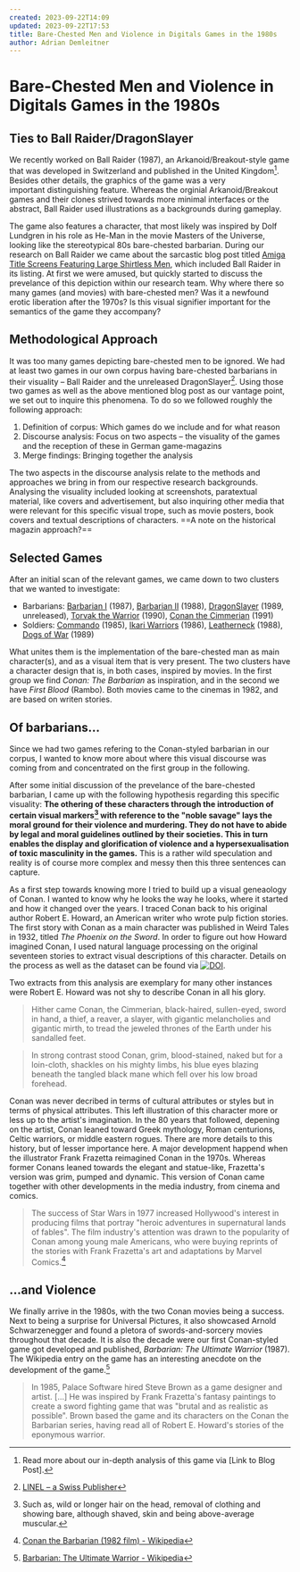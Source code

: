 ```yaml
---
created: 2023-09-22T14:09
updated: 2023-09-22T17:53
title: Bare-Chested Men and Violence in Digitals Games in the 1980s
author: Adrian Demleitner
---
```

# Bare-Chested Men and Violence in Digitals Games in the 1980s

## Ties to Ball Raider/DragonSlayer
We recently worked on Ball Raider (1987), an Arkanoid/Breakout-style game that was developed in Switzerland and published in the United Kingdom[^1]. Besides other details, the graphics of the game was a very important distinguishing feature. Whereas the orginial Arkanoid/Breakout games and their clones strived towards more minimal interfaces or the abstract, Ball Raider used illustrations as a backgrounds during gameplay.

The game also features a character, that most likely was inspired by Dolf Lundgren in his role as He-Man in the movie Masters of the Universe, looking like the stereotypical 80s bare-chested barbarian. During our research on Ball Raider we came about the sarcastic blog post titled [Amiga Title Screens Featuring Large Shirtless Men](http://retrovania-vgjunk.blogspot.com/2015/09/amiga-title-screens-featuring-large.html), which included Ball Raider in its listing. At first we were amused, but quickly started to discuss the prevelance of this depiction within our research team. Why where there so many games (and movies) with bare-chested men? Was it a newfound erotic liberation after the 1970s? Is this visual signifier important for the semantics of the game they accompany?

## Methodological Approach
It was too many games depicting bare-chested men to be ignored. We had at least two games in our own corpus having bare-chested barbarians in their visuality – Ball Raider and the unreleased DragonSlayer[^2]. Using those two games as well as the above mentioned blog post as our vantage point, we set out to inquire this phenomena. To do so we followed roughly the following approach:

1. Definition of corpus: Which games do we include and for what reason
2. Discourse analysis: Focus on two aspects – the visuality of the games and the reception of these in German game-magazins
3. Merge findings: Bringing together the analysis

The two aspects in the discourse analysis relate to the methods and approaches we bring in from our respective research backgrounds. Analysing the visuality included looking at screenshots, paratextual material, like covers and advertisement, but also inquiring other media that were relevant for this specific visual trope, such as movie posters, book covers and textual descriptions of characters. ==A note on the historical magazin approach?==

## Selected Games
After an initial scan of the relevant games, we came down to two clusters that we wanted to investigate:

- Barbarians: [Barbarian I](https://www.mobygames.com/game/1033/death-sword/) (1987), [Barbarian II](https://www.mobygames.com/game/12167/axe-of-rage/) (1988), [DragonSlayer](https://research.swissdigitization.ch/?p=613) (1989, unreleased), [Torvak the Warrior](https://www.mobygames.com/game/54344/torvak-the-warrior/) (1990), [Conan the Cimmerian](https://www.mobygames.com/game/6182/conan-the-cimmerian/) (1991)
- Soldiers: [Commando](https://www.mobygames.com/game/1618/commando/) (1985), [Ikari Warriors](https://www.mobygames.com/game/6739/ikari-warriors/) (1986), [Leatherneck](https://www.mobygames.com/game/23105/leatherneck/) (1988), [Dogs of War](https://www.mobygames.com/game/16149/dogs-of-war/) (1989)

What unites them is the implementation of the bare-chested man as main character(s), and as a visual item that is very present. The two clusters have a character design that is, in both cases, inspired by movies. In the first group we find *Conan: The Barbarian* as inspiration, and in the second we have *First Blood* (Rambo). Both movies came to the cinemas in 1982, and are based on writen stories.

## Of barbarians…
Since we had two games refering to the Conan-styled barbarian in our corpus, I wanted to know more about where this visual discourse was coming from and concentrated on the first group in the following.

After some initial discussion of the prevelance of the bare-chested barbarian, I came up with the following hypothesis regarding this specific visuality: **The othering of these characters through the introduction of certain visual markers[^3] with reference to the "noble savage" lays the moral ground for their violence and murdering. They do not have to abide by legal and moral guidelines outlined by their societies. This in turn enables the display and glorification of violence and a hypersexualisation of toxic masculinity in the games.** This is a rather wild speculation and reality is of course more complex and messy then this three sentences can capture.

As a first step towards knowing more I tried to build up a visual geneaology of Conan. I wanted to know why he looks the way he looks, where it started and how it changed over the years. I traced Conan back to his original author Robert E. Howard, an American writer who wrote pulp fiction stories. The first story with Conan as a main character was published in Weird Tales in 1932, titled *The Phoenix on the Sword*. In order to figure out how Howard imagined Conan, I used natural language processing on the original seventeen stories to extract visual descriptions of this character. Details on the process as well as the dataset can be found via [![DOI](https://zenodo.org/badge/DOI/10.5281/zenodo.8320970.svg)](https://doi.org/10.5281/zenodo.8320970).

Two extracts from this analysis are exemplary for many other instances were Robert E. Howard was not shy to describe Conan in all his glory.

> Hither came Conan, the Cimmerian, black-haired, sullen-eyed, sword in hand, a thief, a reaver, a slayer, with gigantic melancholies and gigantic mirth, to tread the jeweled thrones of the Earth under his sandalled feet.

> In strong contrast stood Conan, grim, blood-stained, naked but for a loin-cloth, shackles on his mighty limbs, his blue eyes blazing beneath the tangled black mane which fell over his low broad forehead.

Conan was never decribed in terms of cultural attributes or styles but in terms of physical attributes. This left illustration of this character more or less up to the artist's imagination. In the 80 years that followed, depening on the artist, Conan leaned toward Greek mythology, Roman centurions, Celtic warriors, or middle eastern rogues. There are more details to this history, but of lesser importance here. A major development happend when the illustrator Frank Frazetta reimagined Conan in the 1970s. Whereas former Conans leaned towards the elegant and statue-like, Frazetta's version was grim, pumped and dynamic. This version of Conan came together with other developments in the media industry, from cinema and comics.

> The success of Star Wars in 1977 increased Hollywood's interest in producing films that portray "heroic adventures in supernatural lands of fables". The film industry's attention was drawn to the popularity of Conan among young male Americans, who were buying reprints of the stories with Frank Frazetta's art and adaptations by Marvel Comics.[^4]

## …and Violence
We finally arrive in the 1980s, with the two Conan movies being a success. Next to being a surprise for Universal Pictures, it also showcased Arnold Schwarzenegger and found a pletora of swords-and-sorcery movies throughout that decade. It is also the decade were our first Conan-styled game got developed and published, *Barbarian: The Ultimate Warrior* (1987). The Wikipedia entry on the game has an interesting anecdote on the development of the game.[^5]

> In 1985, Palace Software hired Steve Brown as a game designer and artist. […] He was inspired by Frank Frazetta's fantasy paintings to create a sword fighting game that was "brutal and as realistic as possible". Brown based the game and its characters on the Conan the Barbarian series, having read all of Robert E. Howard's stories of the eponymous warrior.

[^1]: Read more about our in-depth analysis of this game via [Link to Blog Post].
[^2]: [LINEL – a Swiss Publisher](https://research.swissdigitization.ch/?p=613)
[^3]: Such as, wild or longer hair on the head, removal of clothing and showing bare, although shaved, skin and being above-average muscular.
[^4]: [Conan the Barbarian (1982 film) - Wikipedia](https://en.wikipedia.org/wiki/Conan_the_Barbarian_(1982_film)#Background)
[^5]: [Barbarian: The Ultimate Warrior - Wikipedia](https://en.wikipedia.org/wiki/Barbarian:_The_Ultimate_Warrior#Development)
